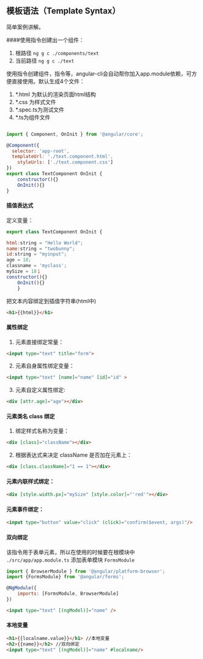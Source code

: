 ## 模板语法（Template Syntax）

简单案例讲解。

####使用指令创建出一个组件：

1. 根路径 `ng g c ./components/text`
2. 当前路径 `ng g c ./text`

使用指令创建组件，指令等，angular-cli会自动帮你加入app.module依赖，可方便直接使用。默认生成4个文件：

1. *.html 为默认的渲染页面html结构
2. *.css 为样式文件 
3. *.spec.ts为测试文件 
4. *.ts为组件文件

```javascript

import { Component, OnInit } from '@angular/core';

@Component({
  selector: 'app-root',
  templateUrl: './text.component.html',
	styleUrls: ['./text.component.css']
})
export class TextComponent OnInit {
	constructor(){}
 	OnInit(){}
}

```
#### 插值表达式

定义变量：
```javascript
export class TextComponent OnInit {

html:string = "Hello World";
name:string = "twobunny";
id:string = "myinput";
age = 18;
classname = 'myclass';
mySize = 18；
constructor(){}
	OnInit(){}
	}
```
把文本内容绑定到插值字符串(html中)
```html
<h1>{{html}}</h1>
```
#### 属性绑定
1. 元素直接绑定常量：
```html
<input type="text" title="form">
```
2. 元素自身属性绑定变量：
```html
<input type="text" [name]="name" [id]="id" >
```
3. 元素自定义属性绑定:
```html
<div [attr.age]="age"></div>
```

#### 元素类名 class 绑定
1. 绑定样式名称为变量：
```html
<div [class]="className"></div>  
```
2. 根据表达式来决定 className 是否加在元素上：
```html
<div [class.className]="1 == 1"></div>    
```

#### 元素内联样式绑定：
```html
<div [style.width.px]="mySize" [style.color]="'red'"></div>
```

#### 元素事件绑定：
```html
<input type="button" value="click" (click)="confirm($event, args)"/>
```

#### 双向绑定
该指令用于表单元素，所以在使用的时候要在根模块中 `./src/app/app.module.ts` 添加表单模块 `FormsModule`
```javascript
import { BrowserModule } from '@angular/platform-browser';
import {FormsModule} from '@angular/forms';

@NgModule({
    imports: [FormsModule, BrowserModule]
})
```
```html
<input type="text" [(ngModel)]="name" />
```

#### 本地变量
```html
<h1>{{localname.value}}</h1> //本地变量
<h2>{{name}}</h2> //双向绑定
<input type="text" [(ngModel)]="name" #localname/>
`````